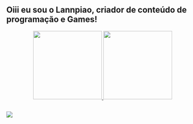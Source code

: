 ## Oiii eu sou o Lannpiao, criador de conteúdo de programação e Games!
<div align="center">
  <a href="https://github.com/Lannpiao">
  <img height="180em" src="https://github-readme-stats.vercel.app/api?username=Lannpiao&show_icons=true&theme=dracula&include_all_commits=true&count_private=true"/>
  <img height="180em" src="https://github-readme-stats.vercel.app/api/top-langs/?username=Lannpiao&layout=compact&langs_count=7&theme=dracula"/>
</div>
  
  ##
 
<div> 
  <a href="https://instagram.com/lannpiao" target="_blank"><img src="https://img.shields.io/badge/-Instagram-%23E4405F?style=for-the-badge&logo=instagram&logoColor=white" target="_blank"></a> 
</div>
